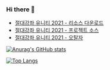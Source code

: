 ### Hi there 👋

- [절대강좌 유니티 2021 - 리소스 다운로드](https://github.com/IndieGameMaker/UnityBook)
- [절대강좌 유니티 2021 - 프로젝트 소스](https://github.com/IndieGameMaker/SpaceShooter2021)
- [절대강좌 유니티 2021 - 오탈자](https://github.com/IndieGameMaker/UnityBook/issues/1)

[![Anurag's GitHub stats](https://github-readme-stats.vercel.app/api?username=indiegamemaker&show_icons=true&theme=default&hides=prs,contribs)](https://github.com/anuraghazra/github-readme-stats)

[![Top Langs](https://github-readme-stats.vercel.app/api/top-langs/?username=indiegamemaker&layout=compact&theme=default)](https://github.com/anuraghazra/github-readme-stats)

<div data-iframe-width="150" data-iframe-height="270" data-share-badge-id="3887fa8b-8dd4-4c1a-ad75-b393146c9a9a" data-share-badge-host="https://www.credly.com"></div><script type="text/javascript" async src="//cdn.credly.com/assets/utilities/embed.js"></script>
